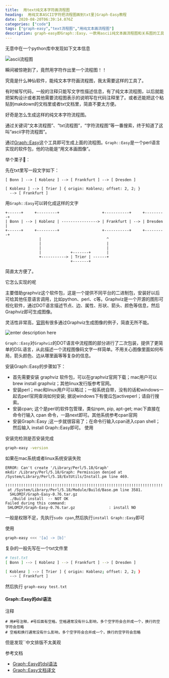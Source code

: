 ```yaml
---
title:  用text纯文本字符画流程图 
heading:  用纯文本ASCII字符把流程图画到txt里|Graph-Easy教程
date: 2020-08-20T06:39:14.076Z
categories: ["code"]
tags: ["graph-easy","text流程图","用纯文本画流程图"]
description: graph-easy即Graph::Easy，一款用ascii纯文本画流程图和关系图的工具。
---
```





无意中在一个python库中发现如下文本信息

![ascii流程图](https://gitee.com/smile365/blogimg/raw/master/sxy91/1597890929660.png)

瞬间被惊艳到了，竟然用字符作出里一个流程图！！

究竟是什么神仙软件，能纯文本字符画流程图，我太需要这样的工具了。


有时候写代码，一般的注释只能写文字性描述信息，有了纯文本流程图，以后就能把架构设计或者其他需要流程图表示的说明写在代码注释里了。或者还能把这个粘贴到makdown的文档里或者txt文档里，简直不要太方便。

好奇是怎么生成这样的纯文本字符流程图。

通过关键词“文本流程图”、“txt流程图”，“字符流程图”等一番搜索，终于知道了这叫“ascii字符流程图”。

通过[Graph::Easy](http://bloodgate.com/perl/graph/manual/index.html)这个工具即可生成上面的流程图。`Graph::Easy`是一个perl语言实现的软件包，他的功能是“用文本画图像”。

举个栗子🌰：

先在txt里写一段文字如下：

```
[ Bonn ] --> [ Koblenz ] --> [ Frankfurt ] --> [ Dresden ]

[ Koblenz ] --> [ Trier ] { origin: Koblenz; offset: 2, 2; }
  --> [ Frankfurt ]
```

用`Graph::Easy`可以转化成这样的文字
```
+------+     +---------+                   +-----------+     +---------+
| Bonn | --> | Koblenz | ----------------> | Frankfurt | --> | Dresden |
+------+     +---------+                   +-----------+     +---------+
               |                             ^
               |                             |
               |                             |
               |             +-------+       |
               +-----------> | Trier | ------+
                             +-------+
```


简直太方便了。


它怎么实现的呢

主要借助graphviz这个软件包，这是一个提供不同平台的二进制包，安装好以后可给其他任意语言调用，比如python、perl、c等。Graphviz是一个开源的图形可视化软件，通过DOT语言描述节点、边、属性、形状、箭头、颜色等信息，然后Graphviz即可生成图像。

灵活性非常高，[官网](https://graphviz.org/gallery/)有很多通过Graphviz生成图像的例子，简直无所不能。

![enter description here](https://gitee.com/smile365/blogimg/raw/master/sxy91/1597893101723.png)

`Graph::Easy`对`Graphviz`的DOT语言中流程图的部分进行了二次包装，提供了更简单的DSL语言，从此描述一个流程图像码文字一样简单。不用关心图像里面如何布局，箭头颜色、边从哪里画等等复杂的信息。


安装Graph::Easy的步骤如下：

- 首先需要安装 graphviz 软件包，可以在graphviz官网下载；mac用户可以 brew install graphviz；其他linux发行版参考官网。
- 安装perl；mac和linux用户可以略过；一般系统自带，没有的话和windows一起去perl官网查询如何安装; 据说windows下有傻瓜包activeperl；请自行搜索。
- 安装cpan; 这个是perl的软件包管理，类似npm, pip, apt-get; mac下直接在命令行输入 cpan 命令，一路next即可。其他系统参考cpan官网
- 安装Graph::Easy ;这一步就很容易了；在命令行输入cpan进入cpan shell；然后输入 install Graph::Easy即可。
使用

安装完检测是否安装完成
```bash
graph-easy -version
```

如果在mac系统或者linux系统安装失败
```
ERROR: Can't create '/Library/Perl/5.18/Graph'
mkdir /Library/Perl/5.18/Graph: Permission denied at /System/Library/Perl/5.18/ExtUtils/Install.pm line 469.

!!!!!!!!!!!!!!!!!!!!!!!!!!!!!!!!!!!!!!!!!!!!!!!!!!!!!!!!!!!!!!!!!!!!!!!!
 at /System/Library/Perl/5.18/Module/Build/Base.pm line 3581.
  SHLOMIF/Graph-Easy-0.76.tar.gz
  ./Build install  -- NOT OK
Failed during this command:
 SHLOMIF/Graph-Easy-0.76.tar.gz               : install NO
```

一般是权限不足，先执行`sudo cpan`,然后执行`install Graph::Easy`即可

使用
```bash
graph-easy <<< '[a] -> [b]'
```

复杂的一般先写在一个txt文件里
```bash
# test.txt
[ Bonn ] --> [ Koblenz ] --> [ Frankfurt ] --> [ Dresden ]

[ Koblenz ] --> [ Trier ] { origin: Koblenz; offset: 2, 2; }
  --> [ Frankfurt ]
```

然后执行 `graph-easy test.txt`



#### Graph::Easy的dsl语法

注释
```
# 用#号注释，#号后面有空格。空格通常没有什么影响，多个空字符会合并成一个，换行的空字符会忽略
# 空格和换行通常没有什么影响，多个空字符会合并成一个，换行的空字符会忽略
```




但是发现``中文排版不太美观



参考文档  
- [Graph::Easy的dsl语法](http://bloodgate.com/perl/graph/manual/syntax.html)
- [Graph::Easy文档译文](https://weishu.gitbooks.io/graph-easy-cn/content/)